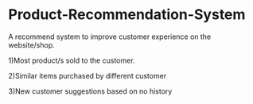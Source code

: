 # Product-Recommendation-System
 A recommend system to improve customer experience on the website/shop.
 
1)Most product/s sold to the customer.

2)Similar items purchased by different customer

3)New customer suggestions based on no history
